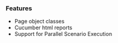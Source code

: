 ### Features

 - Page object classes
 - Cucumber html reports
 - Support for Parallel Scenario Execution
